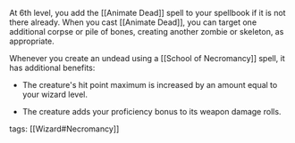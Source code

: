 At 6th level, you add the [[Animate Dead]] spell to your spellbook if it is not there already. When you cast [[Animate Dead]], you can target one additional corpse or pile of bones, creating another zombie or skeleton, as appropriate.

Whenever you create an undead using a [[School of Necromancy]] spell, it has additional benefits:

-   The creature's hit point maximum is increased by an amount equal to your wizard level.

-   The creature adds your proficiency bonus to its weapon damage rolls.

tags: [[Wizard#Necromancy]]